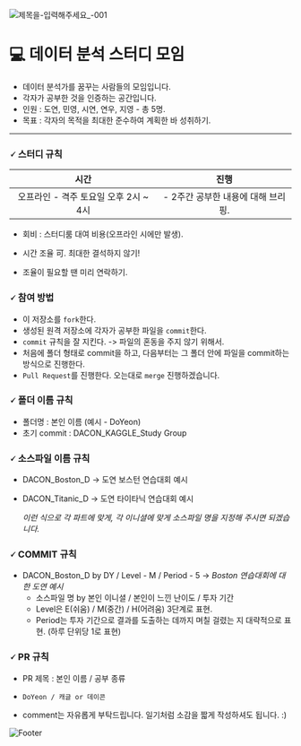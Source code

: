 ![제목을-입력해주세요_-001](https://user-images.githubusercontent.com/107606344/212526941-ac3a9853-2267-48c2-982c-f8fc86ddcda9.png)


# 💻 데이터 분석 스터디 모임

- 데이터 분석가를 꿈꾸는 사람들의 모임입니다.
- 각자가 공부한 것을 인증하는 공간입니다.
- 인원 : 도연, 민영, 시연, 연우, 지영 - 총 5명.
- 목표 : 각자의 목적을 최대한 준수하여 계획한 바 성취하기.

---

### 🗸 스터디 규칙

|                 시간                  |                진행                |
| :-----------------------------------: | :--------------------------------: |
| 오프라인 - 격주 토요일 오후 2시 ~ 4시 | - 2주간 공부한 내용에 대해 브리핑. |

- 회비 : 스터디룸 대여 비용(오프라인 시에만 발생).

- 시간 조율 可. 최대한 결석하지 않기!

- 조율이 필요할 땐 미리 연락하기.

  

### 🗸 참여 방법

- 이 저장소를 `fork`한다.
- 생성된 원격 저장소에 각자가 공부한 파일을 `commit`한다.
- `commit` 규칙을 잘 지킨다. -> 파일의 혼동을 주지 않기 위해서.
- 처음에 폴더 형태로 commit을 하고, 다음부터는 그 폴더 안에 파일을 commit하는 방식으로 진행한다.
- `Pull Request`를 진행한다. 오는대로 `merge` 진행하겠습니다.



<h3>🗸 폴더 이름 규칙</h3>

- 폴더명 : 본인 이름 (예시 - DoYeon)
- 초기 commit : DACON_KAGGLE_Study Group



### 🗸 소스파일 이름 규칙

- DACON_Boston_D -> 도연 보스턴 연습대회 예시

- DACON_Titanic_D -> 도연 타이타닉 연습대회 예시

  _이런 식으로 각 파트에 맞게, 각 이니셜에 맞게 소스파일 명을 지정해 주시면 되겠습니다._

  

### 🗸 COMMIT 규칙

- DACON_Boston_D by DY / Level - M / Period - 5   ->   _Boston 연습대회에 대한 도연 예시_
  - 소스파일 명 by 본인 이니셜 / 본인이 느낀 난이도 / 투자 기간
  - Level은 E(쉬움) / M(중간) / H(어려움) 3단계로 표현.
  - Period는 투자 기간으로 결과를 도출하는 데까지 며칠 걸렸는 지 대략적으로 표현. (하루 단위당 1로 표현)



### 🗸 PR 규칙

- PR 제목 : 본인 이름 / 공부 종류
- `DoYeon / 캐글 or 데이콘`

- comment는 자유롭게 부탁드립니다. 일기처럼 소감을 짧게 작성하셔도 됩니다. :)


![Footer](https://capsule-render.vercel.app/api?type=waving&color=auto&height=200&section=footer)

